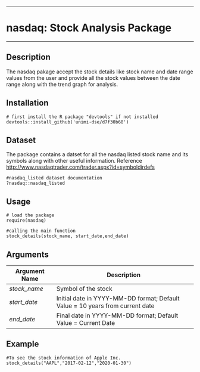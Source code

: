 
---
# nasdaq: Stock Analysis Package
---

## Description

The nasdaq pakage accept the stock details like stock name and date range values from the user and provide all the stock values between the date range along with the trend graph for analysis.

## Installation
```
# first install the R package "devtools" if not installed
devtools::install_github('unimi-dse/d7f30b68')
```
## Dataset
The package contains a datset for all the nasdaq listed stock name and its symbols along with other useful information. Reference <http://www.nasdaqtrader.com/trader.aspx?id=symboldirdefs>
```
#nasdaq_listed dataset documentation
?nasdaq::nasdaq_listed
```
## Usage
```
# load the package
require(nasdaq)

#calling the main function
stock_details(stock_name, start_date,end_date)
```
## Arguments
Argument Name  | Description
---------------|--------------
*stock_name*   |Symbol of the stock
*start_date*   |Initial date in YYYY-MM-DD format; Default Value = 10 years from current date
*end_date*     |Final date in YYYY-MM-DD format; Default Value = Current Date

## Example
```
#To see the stock information of Apple Inc.
stock_details("AAPL","2017-02-12","2020-01-30")
```
